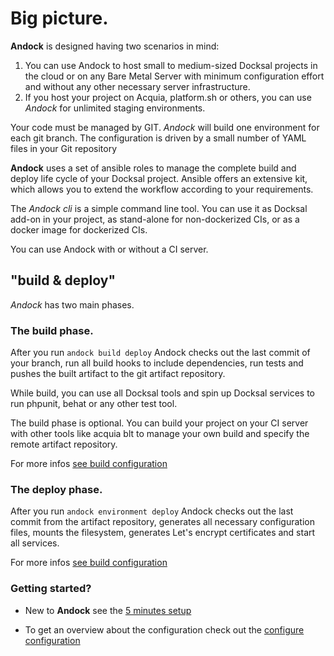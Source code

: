 # Big picture.

<b>Andock</b> is designed having two scenarios in mind:

1. You can use Andock to host small to medium-sized Docksal projects in the cloud or on any Bare Metal Server with minimum configuration effort and without any other necessary server infrastructure. 
2. If you host your project on Acquia, platform.sh or others, you can use *Andock* for unlimited staging environments.

Your code must be managed by GIT. *Andock* will build one environment for each git branch. The configuration is driven by a small number of YAML files in your Git repository

<b>Andock</b> uses a set of ansible roles to manage the complete build and deploy life cycle of your Docksal project. Ansible offers an extensive kit, which allows you to extend the workflow according to your requirements. 

The *Andock cli* is a simple command line tool. You can use it as Docksal add-on in your project, as stand-alone for non-dockerized CIs, or as a docker image for dockerized CIs. 

You can use Andock with or without a CI server.

## "build &amp; deploy"
*Andock* has two main phases.

### The build phase.
After you run `andock build deploy` Andock checks out the last commit of your branch, run all build hooks to include dependencies, run tests and pushes the built artifact to the git artifact repository.

While build, you can use all Docksal tools and spin up Docksal services to run phpunit, behat or any other test tool.

The build phase is optional. You can build your project on your CI server with other tools like acquia blt to manage your own build and specify the remote artifact repository.

For more infos [see build configuration](../configuration/build.md)

### The deploy phase.
After you run `andock environment deploy` Andock checks out the last commit from the artifact repository, generates all necessary configuration files, mounts the filesystem, generates Let's encrypt certificates and start all services.
 
For more infos [see build configuration](../configuration/environment.md)
### Getting started?
* New to <b>Andock</b>   see the [5 minutes setup](../getting-started/docksal.md)

* To get an overview about the configuration check out the 
[configure configuration](../configuration/andock.md) 


